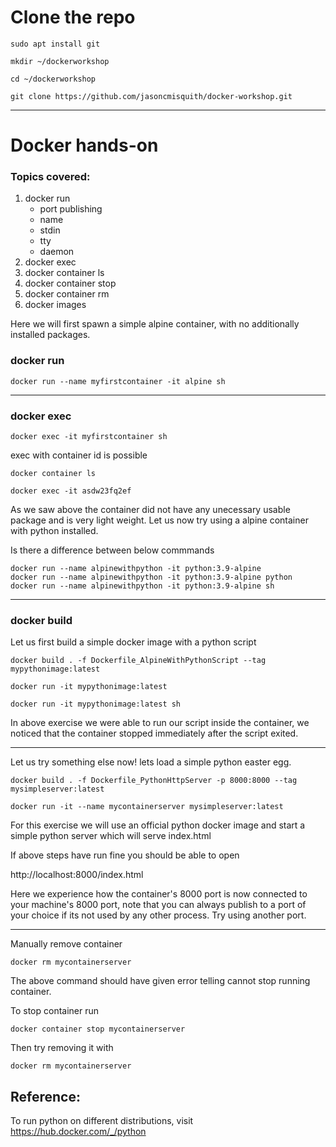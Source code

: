 
# Clone the repo

```
sudo apt install git
```
```
mkdir ~/dockerworkshop
```
```
cd ~/dockerworkshop
```
```
git clone https://github.com/jasoncmisquith/docker-workshop.git
```
---

# Docker hands-on

### Topics covered:
1. docker run
    - port publishing
    - name
    - stdin
    - tty
    - daemon
2. docker exec
3. docker container ls
4. docker container stop
5. docker container rm
6. docker images


Here we will first spawn a simple alpine container, with no additionally installed packages.

### docker run
```
docker run --name myfirstcontainer -it alpine sh
```
---

### docker exec
```
docker exec -it myfirstcontainer sh
```

exec with container id is possible
```
docker container ls
```
```
docker exec -it asdw23fq2ef
```
As we saw above the container did not have any unecessary usable package and is very light weight.
Let us now try using a alpine container with python installed.

Is there a difference between below commmands
```
docker run --name alpinewithpython -it python:3.9-alpine
docker run --name alpinewithpython -it python:3.9-alpine python
docker run --name alpinewithpython -it python:3.9-alpine sh
```

---

### docker build

Let us first build a simple docker image with a python script
```
docker build . -f Dockerfile_AlpineWithPythonScript --tag mypythonimage:latest
```

```
docker run -it mypythonimage:latest
```
```
docker run -it mypythonimage:latest sh
```

In above exercise we were able to run our script inside the container, we noticed that the container stopped immediately after the script exited.

---

Let us try something else now! lets load a simple python easter egg.

```
docker build . -f Dockerfile_PythonHttpServer -p 8000:8000 --tag mysimpleserver:latest
```
```
docker run -it --name mycontainerserver mysimpleserver:latest
```

For this exercise we will use an official python docker image and start a simple python server which will serve index.html

If above steps have run fine  you should be able to open

http://localhost:8000/index.html

Here we experience how the container's 8000 port is now connected to your machine's 8000 port, note that you can always publish to a port of your choice if its not used by any other process. Try using another port.

---

Manually remove container
```
docker rm mycontainerserver
```
The above command should have given error telling cannot stop running container.

To stop container run
```
docker container stop mycontainerserver
```
Then try removing it with
```
docker rm mycontainerserver
```
## Reference:

To run python on different distributions, visit https://hub.docker.com/_/python